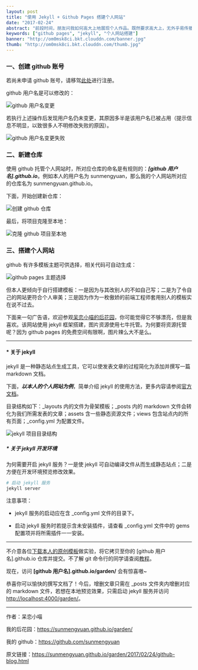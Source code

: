 ```yaml
---
layout: post
title: "使用 Jekyll + Github Pages 搭建个人网站"
date: "2017-02-24"
abstract: "前段时间，朋友问我如何高大上地展现个人作品。既然要求高大上，无外乎易传播、体验好、摒除纸媒，那就以线上的方式将自己的作品丢给面试官呗（朋友在求职）。我向她推荐了 github pages，一来无需购买服务器及域名，二则因为按照她的需求一个静态站点足矣。本文算是为朋友量身打造，比较适合小白食用，介绍了如何使用静态站点生成工具 jekyll 及 github 服务器搭建个人网站。大神请飘过但不反对批评指正，万分感谢。"
keywords: ["github pages", "jekyll", "个人网站搭建"]
banner: "http://om0msk8ci.bkt.clouddn.com/banner.jpg"
thumb: "http://om0msk8ci.bkt.clouddn.com/thumb.jpg"
---
```


### 一、创建 github 账号

若尚未申请 github 账号，请移驾[此处](https://github.com/)进行注册。

github 用户名是可以修改的：

![github 用户名变更](http://om0msk8ci.bkt.clouddn.com/change-username.png)

若执行上述操作后发现用户名仍未变更，其原因多半是该用户名已被占用（提示信息不明显，以致很多人不明修改失败的原因）。

![github 用户名变更失败](http://om0msk8ci.bkt.clouddn.com/change-username-alert.png)

### 二、新建仓库

使用 github 托管个人网站时，所对应仓库的命名是有规则的：___[github 用户名].github.io___。例如本人的用户名为 sunmengyuan，那么我的个人网站所对应的仓库名为 sunmengyuan.github.io。

下面，开始创建新仓库：

![创建 github 仓库](http://om0msk8ci.bkt.clouddn.com/create-repository.png)

最后，将项目克隆至本地：

![克隆 github 项目至本地](http://om0msk8ci.bkt.clouddn.com/clone-repository.png)

### 三、搭建个人网站

github 有许多模板主题可供选择，相关代码可自动生成：

![github pages 主题选择](http://om0msk8ci.bkt.clouddn.com/select-theme.png)

但本人更倾向于自行搭建模板：一是因为与其改别人的不如自己写；二是为了令自己的网站更符合个人审美；三是因为作为一枚傲娇的前端工程师套用别人的模板实在说不过去。

下面来一句广告语，欢迎参观[呆恋小喵的后花园](https://sunmengyuan.github.io)，你可能觉得它不够漂亮，但是我喜欢。该网站使用 jekyll 框架搭建，图片资源使用七牛托管。为何要将资源托管呢？因为 github pages 的免费空间有限啊，图片辣么大不是么。

*****

#### * 关于 jekyll

jekyll 是一种静态站点生成工具，它可以使发表文章的过程简化为添加并撰写一篇 markdown 文档。

下面，___以本人的个人网站为例___，简单介绍 jekyll 的使用方法，更多内容请参阅[官方文档](http://jekyll.com.cn/)。

目录结构如下：_layouts 内的文件为骨架模板；_posts 内的 markdown 文件会转化为我们所需发表的文章；assets 含一些静态资源文件；views 包含站点内的所有页面；_config.yml 为配置文件。

![jekyll 项目目录结构](http://om0msk8ci.bkt.clouddn.com/jekyll-catalog.png)

##### * 关于 jekyll 开发环境

为何需要开启 jekyll 服务？一是使 jekyll 可自动编译文件从而生成静态站点；二是方便在开发环境预览修改效果。

```bash
# 启动 jekyll 服务
jekyll server
```

注意事项：

+ jekyll 服务的启动应在含 _config.yml 文件的目录下。

+ 启动 jekyll 服务时若提示含未安装插件，请查看 _config.yml 文件中的 gems 配置项并将所需插件一一安装。

*****

不介意各位[下载本人的原创模板](https://github.com/sunmengyuan/sunmengyuan.github.io/tree/master/website)做实验，将它拷贝至你的 [github 用户名].github.io 仓库并提交。不了解 git 命令行的同学请查阅[教程](http://www.liaoxuefeng.com/wiki/0013739516305929606dd18361248578c67b8067c8c017b000)。

现在，访问 __[github 用户名].github.io/garden/__ 会有惊喜嗷~

恭喜你可以愉快的撰写文档了！今后，增删文章只需在 _posts 文件夹内增删对应的 markdown 文件，若想在本地预览效果，只需启动 jekyll 服务并访问 <http://localhost:4000/garden/>。

*****

作者：呆恋小喵

我的后花园：<https://sunmengyuan.github.io/garden/>

我的 github：<https://github.com/sunmengyuan>

原文链接：<https://sunmengyuan.github.io/garden/2017/02/24/github-blog.html>
